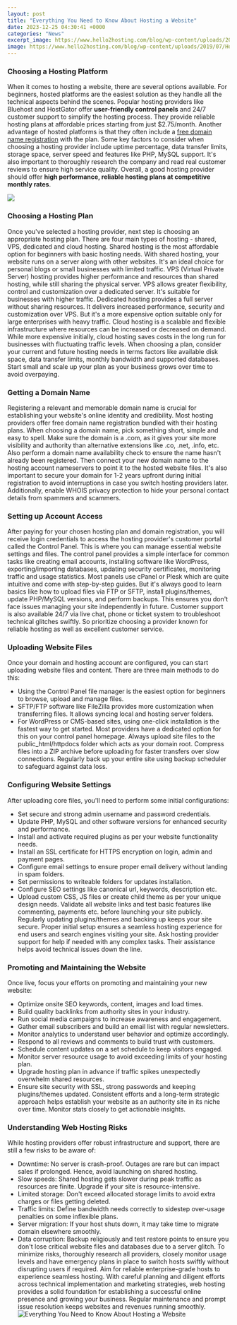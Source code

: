```yaml
---
layout: post
title: "Everything You Need to Know About Hosting a Website"
date: 2023-12-25 04:30:41 +0000
categories: "News"
excerpt_image: https://www.hello2hosting.com/blog/wp-content/uploads/2019/07/How-to-host-a-website.jpg
image: https://www.hello2hosting.com/blog/wp-content/uploads/2019/07/How-to-host-a-website.jpg
---
```


### Choosing a Hosting Platform
When it comes to hosting a website, there are several options available. For beginners, hosted platforms are the easiest solution as they handle all the technical aspects behind the scenes. Popular hosting providers like Bluehost and HostGator offer **user-friendly control panels** and 24/7 customer support to simplify the hosting process. They provide reliable hosting plans at affordable prices starting from just $2.75/month. Another advantage of hosted platforms is that they often include a [free domain name registration](https://yt.io.vn/collection/agudelo) with the plan.
Some key factors to consider when choosing a hosting provider include uptime percentage, data transfer limits, storage space, server speed and features like PHP, MySQL support. It's also important to thoroughly research the company and read real customer reviews to ensure high service quality. Overall, a good hosting provider should offer **high performance, reliable hosting plans at competitive monthly rates**. 

![](https://www.knownhost.com/blog/wp-content/uploads/2020/02/Web-Hosting-Info-Graphic-1024x536.png)
### Choosing a Hosting Plan
Once you've selected a hosting provider, next step is choosing an appropriate hosting plan. There are four main types of hosting - shared, VPS, dedicated and cloud hosting. 
Shared hosting is the most affordable option for beginners with basic hosting needs. With shared hosting, your website runs on a server along with other websites. It's an ideal choice for personal blogs or small businesses with limited traffic.
VPS (Virtual Private Server) hosting provides higher performance and resources than shared hosting, while still sharing the physical server. VPS allows greater flexibility, control and customization over a dedicated server. It's suitable for businesses with higher traffic.
Dedicated hosting provides a full server without sharing resources. It delivers increased performance, security and customization over VPS. But it's a more expensive option suitable only for large enterprises with heavy traffic.
Cloud hosting is a scalable and flexible infrastructure where resources can be increased or decreased on demand. While more expensive initially, cloud hosting saves costs in the long run for businesses with fluctuating traffic levels. 
When choosing a plan, consider your current and future hosting needs in terms factors like available disk space, data transfer limits, monthly bandwidth and supported databases. Start small and scale up your plan as your business grows over time to avoid overpaying.
### Getting a Domain Name 
Registering a relevant and memorable domain name is crucial for establishing your website's online identity and credibility. Most hosting providers offer free domain name registration bundled with their hosting plans. 
When choosing a domain name, pick something short, simple and easy to spell. Make sure the domain is a .com, as it gives your site more visibility and authority than alternative extensions like .co, .net, .info, etc.
Also perform a domain name availability check to ensure the name hasn't already been registered. Then connect your new domain name to the hosting account nameservers to point it to the hosted website files.
It's also important to secure your domain for 1-2 years upfront during initial registration to avoid interruptions in case you switch hosting providers later. Additionally, enable WHOIS privacy protection to hide your personal contact details from spammers and scammers.
### Setting up Account Access 
After paying for your chosen hosting plan and domain registration, you will receive login credentials to access the hosting provider's customer portal called the Control Panel. This is where you can manage essential website settings and files. 
The control panel provides a simple interface for common tasks like creating email accounts, installing software like WordPress, exporting/importing databases, updating security certificates, monitoring traffic and usage statistics. 
Most panels use cPanel or Plesk which are quite intuitive and come with step-by-step guides. But it's always good to learn basics like how to upload files via FTP or SFTP, install plugins/themes, update PHP/MySQL versions, and perform backups. This ensures you don't face issues managing your site independently in future.
Customer support is also available 24/7 via live chat, phone or ticket system to troubleshoot technical glitches swiftly. So prioritize choosing a provider known for reliable hosting as well as excellent customer service.
### Uploading Website Files
Once your domain and hosting account are configured, you can start uploading website files and content. There are three main methods to do this:
- Using the Control Panel file manager is the easiest option for beginners to browse, upload and manage files. 
- SFTP/FTP software like FileZilla provides more customization when transferring files. It allows syncing local and hosting server folders.
- For WordPress or CMS-based sites, using one-click installation is the fastest way to get started. Most providers have a dedicated option for this on your control panel homepage. 
Always upload site files to the public_html/httpdocs folder which acts as your domain root. Compress files into a ZIP archive before uploading for faster transfers over slow connections. Regularly back up your entire site using backup scheduler to safeguard against data loss.
### Configuring Website Settings
After uploading core files, you'll need to perform some initial configurations:
- Set secure and strong admin username and password credentials. 
- Update PHP, MySQL and other software versions for enhanced security and performance.
- Install and activate required plugins as per your website functionality needs. 
- Install an SSL certificate for HTTPS encryption on login, admin and payment pages.
- Configure email settings to ensure proper email delivery without landing in spam folders.
- Set permissions to writeable folders for updates installation.
- Configure SEO settings like canonical url, keywords, description etc. 
- Upload custom CSS, JS files or create child theme as per your unique design needs.
Validate all website links and test basic features like commenting, payments etc. before launching your site publicly. Regularly updating plugins/themes and backing up keeps your site secure.
Proper initial setup ensures a seamless hosting experience for end users and search engines visiting your site. Ask hosting provider support for help if needed with any complex tasks. Their assistance helps avoid technical issues down the line.
### Promoting and Maintaining the Website 
Once live, focus your efforts on promoting and maintaining your new website:
- Optimize onsite SEO keywords, content, images and load times. 
- Build quality backlinks from authority sites in your industry. 
- Run social media campaigns to increase awareness and engagement.
- Gather email subscribers and build an email list with regular newsletters. 
- Monitor analytics to understand user behavior and optimize accordingly.
- Respond to all reviews and comments to build trust with customers.
- Schedule content updates on a set schedule to keep visitors engaged. 
- Monitor server resource usage to avoid exceeding limits of your hosting plan. 
- Upgrade hosting plan in advance if traffic spikes unexpectedly overwhelm shared resources.
- Ensure site security with SSL, strong passwords and keeping plugins/themes updated.
Consistent efforts and a long-term strategic approach helps establish your website as an authority site in its niche over time. Monitor stats closely to get actionable insights.
### Understanding Web Hosting Risks
While hosting providers offer robust infrastructure and support, there are still a few risks to be aware of:
- Downtime: No server is crash-proof. Outages are rare but can impact sales if prolonged. Hence, avoid launching on shared hosting. 
- Slow speeds: Shared hosting gets slower during peak traffic as resources are finite. Upgrade if your site is resource-intensive. 
- Limited storage: Don't exceed allocated storage limits to avoid extra charges or files getting deleted. 
- Traffic limits: Define bandwidth needs correctly to sidestep over-usage penalties on some inflexible plans. 
- Server migration: If your host shuts down, it may take time to migrate domain elsewhere smoothly. 
- Data corruption: Backup religiously and test restore points to ensure you don't lose critical website files and databases due to a server glitch. 
To minimize risks, thoroughly research all providers, closely monitor usage levels and have emergency plans in place to switch hosts swiftly without disrupting users if required. Aim for reliable enterprise-grade hosts to experience seamless hosting.
With careful planning and diligent efforts across technical implementation and marketing strategies, web hosting provides a solid foundation for establishing a successful online presence and growing your business. Regular maintenance and prompt issue resolution keeps websites and revenues running smoothly.
![Everything You Need to Know About Hosting a Website](https://www.hello2hosting.com/blog/wp-content/uploads/2019/07/How-to-host-a-website.jpg)